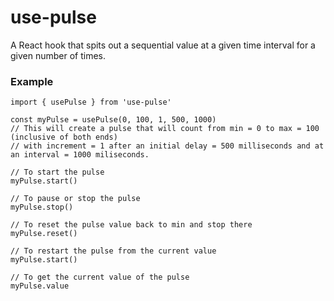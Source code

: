 # use-pulse

A React hook that spits out a sequential value at a given time interval for a given number of times.

### Example
```
import { usePulse } from 'use-pulse'

const myPulse = usePulse(0, 100, 1, 500, 1000)
// This will create a pulse that will count from min = 0 to max = 100 (inclusive of both ends) 
// with increment = 1 after an initial delay = 500 milliseconds and at an interval = 1000 miliseconds.

// To start the pulse
myPulse.start()

// To pause or stop the pulse
myPulse.stop()

// To reset the pulse value back to min and stop there
myPulse.reset()

// To restart the pulse from the current value
myPulse.start()

// To get the current value of the pulse
myPulse.value

```
